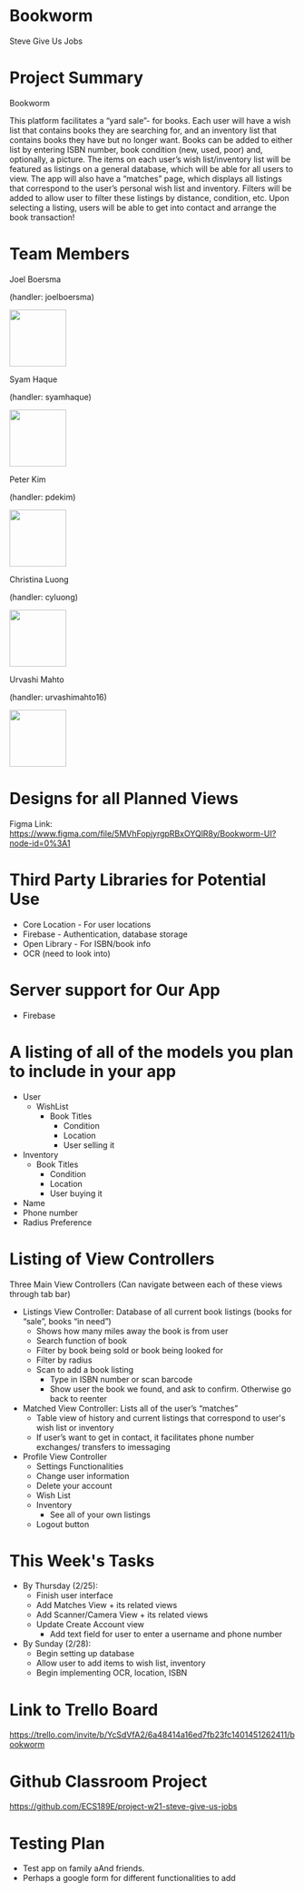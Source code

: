 # Bookworm
Steve Give Us Jobs

# Project Summary
Bookworm

This platform facilitates a “yard sale”- for books. Each user will have a wish list that contains books they are searching for, and an inventory list that contains books they have but no longer want. Books can be added to either list by entering ISBN number, book condition (new, used, poor) and, optionally, a picture. The items on each user’s wish list/inventory list will be featured as listings on a general database, which will be able for all users to view. The app will also have a “matches” page, which displays all listings that correspond to the user’s personal wish list and inventory. Filters will be added to allow user to filter these listings by distance, condition, etc. Upon selecting a listing, users will be able to get into contact and arrange the book transaction!

# Team Members
Joel Boersma 

(handler: joelboersma)

<img src="https://avatars.githubusercontent.com/u/44932998?s=400&u=e3f021c85674d7d01b437d9bae66f8fbe41761d5&v=4" width="100">

Syam Haque 

(handler: syamhaque)

<img src="https://avatars.githubusercontent.com/u/32974225?s=400&u=baaf7fe021081d2878ce13e539b20eb080471774&v=4" width="100">

Peter Kim

(handler: pdekim)

<img src="https://avatars.githubusercontent.com/u/31204165?s=400&u=58ce474fdfed3527a70a413994fd6b317c6f6aa2&v=4" width="100">


Christina Luong 

(handler: cyluong)

<img src="" width="100">

Urvashi Mahto 

(handler: urvashimahto16)

<img src="https://avatars.githubusercontent.com/u/26194722?s=400&u=dc93bfb4b8509ee4845665520fa21ce46dedb021&v=4" width="100">


# Designs for all Planned Views

Figma Link: https://www.figma.com/file/5MVhFopjyrgpRBxOYQlR8y/Bookworm-UI?node-id=0%3A1

# Third Party Libraries for Potential Use
  * Core Location - For user locations
  * Firebase - Authentication, database storage
  * Open Library - For ISBN/book info
  * OCR (need to look into)
 
# Server support for Our App
  * Firebase
  
# A listing of all of the models you plan to include in your app
  * User 
    * WishList 
      * Book Titles
        * Condition
        * Location
        * User selling it
  * Inventory 
    * Book Titles
      * Condition
      * Location
      * User buying it
  * Name
  * Phone number
  * Radius Preference

# Listing of View Controllers 
Three Main View Controllers (Can navigate between each of these views through tab bar)
  * Listings View Controller: Database of all current book listings (books for “sale”, books “in need”)
    * Shows how many miles away the book is from user
    * Search function of book
    * Filter by book being sold or book being looked for
    * Filter by radius
    * Scan to add a book listing
      * Type in ISBN number or scan barcode
      * Show user the book we found, and ask to confirm. Otherwise go back to reenter
  * Matched View Controller: Lists all of the user’s “matches”
    * Table view of history and current listings that correspond to user's wish list or inventory
    * If user’s want to get in contact, it facilitates phone number exchanges/ transfers to imessaging
  * Profile View Controller
    * Settings Functionalities
    * Change user information 
    * Delete your account
    * Wish List
    * Inventory
      * See all of your own listings
    * Logout button

# This Week's Tasks
  * By Thursday (2/25):
    * Finish user interface
    * Add Matches View + its related views 
    * Add Scanner/Camera View + its related views
    * Update Create Account view
      * Add text field for user to enter a username and phone number 
  * By Sunday (2/28):
    * Begin setting up database 
    * Allow user to add items to wish list, inventory
    * Begin implementing OCR, location, ISBN

# Link to Trello Board
https://trello.com/invite/b/YcSdVfA2/6a48414a16ed7fb23fc1401451262411/bookworm

# Github Classroom Project
https://github.com/ECS189E/project-w21-steve-give-us-jobs

# Testing Plan
  * Test app on family aAnd friends.
  * Perhaps a google form for different functionalities to add
